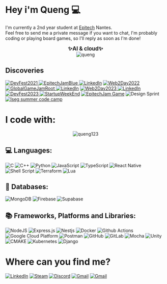 # Hey i'm Queng 💻

I'm currently a 2nd year student at [Epitech](https://www.epitech.eu/) Nantes.   
Feel free to send me a private message if you want to chat, I'm probably coding or playing board games, so I'll reply as soon as I'm done!
<div align="center">
 <b><big>✨AI & cloud✨</big></b>
</div>

<div align="center">
    <img src="https://spotify-github-profile.vercel.app/api/view?uid=quentin.brejoin&cover_image=true&theme=default&background_color=000000&interchange=false" alt="queng" />
</div>

## Discoveries
<a href="https://devfest2021.gdgnantes.com/fr/" target="_blank"><img alt="DevFest2021" src="https://img.shields.io/badge/DevFest_~_2021-FFD800?&style=for-the-badge&logoColor=white" />
<a href="https://github.com/Queng123/Jam" target="_blank"><img alt="EpitechJamBlue" src="https://img.shields.io/badge/EpitechJam_Blue_~_2022-0000FF?&style=for-the-badge&logoColor=white" />
<a href="https://www.linkedin.com/posts/onepoint_nantes-epitechtoulouse-hackathon-activity-6925717072467402752-qJUr/?trk=public_profile_like_view&originalSubdomain=fr" target="_blank"><img alt="LinkedIn" src="https://img.shields.io/badge/One_Point_~_2022-00C5FF.svg?&style=for-the-badge" /></a>
<a href="https://web2day.co/" target="_blank"><img alt="Web2Day2022" src="https://img.shields.io/badge/Web2Day_~_2022-FEA0F0?&style=for-the-badge&logoColor=white" />
<a href="https://github.com/Queng123/GGJ" target="_blank"><img alt="GlobalGameJamRoot" src="https://img.shields.io/badge/GlobalGameJam_Root_~_2023-8B4513?&style=for-the-badge&logoColor=white" />
<a href="https://www.epitech.eu/fr/actualites-evenements/project-week-les-etudiants-depitech-de-liseg-et-de-artsup-travaillent-main-dans-la-main-pour-jcdecaux/" target="_blank"><img alt="LinkedIn" src="https://img.shields.io/badge/Project_Week_~_2023-F700FF.svg?&style=for-the-badge" /></a>
<a href="https://web2day.co/" target="_blank"><img alt="Web2Day2023" src="https://img.shields.io/badge/Web2Day_~_2023-FEEAA0?&style=for-the-badge&logoColor=white" />
<a href="https://www.radiofrance.com/presse/radio-france-invite-les-etudiants-depitech-imaginer-la-radio-de-demain" target="_blank"><img alt="LinkedIn" src="https://img.shields.io/badge/Radio_France_~_2023-002BFF.svg?&style=for-the-badge" /></a>
<a href="https://devfest2023.gdgnantes.com/" target="_blank"><img alt="DevFest2023" src="https://img.shields.io/badge/DevFest_~_2023-FF7800?&style=for-the-badge&logoColor=white" />
<a href="https://startupweekendnantes.fr/" target="_blank"><img alt="StartupWeekEnd" src="https://img.shields.io/badge/❤️Startup_Week_End❤️_~_2023-00C5FF.svg?&style=for-the-badge" /></a>
<a href="https://github.com/Queng123/FruizTo/" target="_blank"><img alt="EpitechJam Game" src="https://img.shields.io/badge/EpitechJam_Game_~_2023-F7AA23.svg?&style=for-the-badge" /></a>
<a target="_blank"><img alt="Design Sprint" src="https://img.shields.io/badge/Design_sprint_~_2024-grey.svg?&style=for-the-badge" /></a>
<a href="https://www.iseg.fr/summer-code-camp-initiation-epitech/" target="_blank"><img alt="Iseg summer code camp" src="https://img.shields.io/badge/ISEG_SUMMER_CODE_CAMP_~_2024-7bdcb5.svg?&style=for-the-badge" /></a>

# I code with:
<div align="center">
<img src="https://github-readme-streak-stats.herokuapp.com/?user=queng123&hide_border=true&background=000000&currStreakNum=C3D1D9&theme=github-dark-blue" alt="queng123" />
</div>

## 💻 Languages:
![C](https://img.shields.io/badge/C-00599C?style=for-the-badge&logo=c&logoColor=white)
![C++](https://img.shields.io/badge/c++-%2300599C.svg?style=for-the-badge&logo=c%2B%2B&logoColor=white)
![Python](https://img.shields.io/badge/python-3670A0?style=for-the-badge&logo=python&logoColor=ffdd54)
![JavaScript](https://img.shields.io/badge/javascript-%23323330.svg?style=for-the-badge&logo=javascript&logoColor=%23F7DF1E)
![TypeScript](https://img.shields.io/badge/-TypeScript-007ACC?style=for-the-badge&logo=typescript&logoColor=white)
![React Native](https://img.shields.io/badge/-React_Native-ffffff?style=for-the-badge&logo=react&logoColor=blue)
![Shell Script](https://img.shields.io/badge/shell_script-%23121011.svg?style=for-the-badge&logo=gnu-bash&logoColor=white)
![Terraform](https://img.shields.io/badge/Terraform-7B42BC?style=for-the-badge&logo=terraform&logoColor=white)
![Lua](https://img.shields.io/badge/lua-%232C2D72.svg?style=for-the-badge&logo=lua&logoColor=white)

## 📁 Databases:
![MongoDB](https://img.shields.io/badge/-MongoDB-13aa52?style=for-the-badge&logo=mongodb&logoColor=white)
![Firebase](https://img.shields.io/badge/firebase-%23039BE5.svg?style=for-the-badge&logo=firebase)
![Supabase](https://img.shields.io/badge/Supabase-000000.svg?style=for-the-badge&logo=Supabase)

## 📚 Frameworks, Platforms and Libraries:
![NodeJS](https://img.shields.io/badge/node.js-6DA55F?style=for-the-badge&logo=node.js&logoColor=white)
![Express.js](https://img.shields.io/badge/express.js-%23404d59.svg?style=for-the-badge&logo=express&logoColor=%2361DAFB)
![Nestjs](https://img.shields.io/badge/nestjs-E0234E.svg?style=for-the-badge&logo=nestjs&logoColor=white)
![Docker](https://img.shields.io/badge/-Docker-46a2f1?style=for-the-badge&logo=docker&logoColor=white)
![Github Actions](https://img.shields.io/badge/-Github_Actions-2088FF?style=for-the-badge&logo=github-actions&logoColor=white)
![Google Cloud Platform](https://img.shields.io/badge/-Google_Cloud_Platform-1a73e8?style=for-the-badge&logo=google-cloud&logoColor=white)
![Postman](https://img.shields.io/badge/Postman-FF6C37?style=for-the-badge&logo=postman&logoColor=white)
![GitHub](https://img.shields.io/badge/GitHub-%23121011?style=for-the-badge&logo=github&logoColor=white)
![GitLab](https://img.shields.io/badge/GitLab-e2432a?style=for-the-badge&logo=gitlab&logoColor=white)
![Mocha](https://img.shields.io/badge/Mocha-8D6748?style=for-the-badge&logo=mocha&logoColor=white)
![Unity](https://img.shields.io/badge/Unity-%23121011?style=for-the-badge&logo=unity&logoColor=white)
![CMAKE](https://img.shields.io/badge/CMake-064F8C?style=for-the-badge&logo=cmake&logoColor=white)
![Kubernetes](https://img.shields.io/badge/-Kubernetes-326CE5?style=for-the-badge&logo=Kubernetes&logoColor=white)
![Django](https://img.shields.io/badge/Django-092E20?style=for-the-badge&logo=Django&logoColor=white)

# Where can you find me?
<a href="https://www.linkedin.com/in/quentin-brejoin" target="_blank"><img alt="LinkedIn" src="https://img.shields.io/badge/quentin_brejoin-%230077B5.svg?&style=for-the-badge&logo=linkedin&logoColor=white" /></a>
<a href="https://steamcommunity.com/id/quengg/" target="_blank"><img alt="Steam" src="https://img.shields.io/badge/quengg-%23121011?style=for-the-badge&logo=steam&logoColor=white" /></a>
<a href="https://discord.com/" target="_blank"><img alt="Discord" src="https://img.shields.io/badge/queng-7289da?style=for-the-badge&logo=discord&logoColor=white" /></a>
<a href="mailto:quentin.brejoin.pro@gmail.com" target="_blank"><img alt="Gmail" src="https://img.shields.io/badge/quentin.brejoin.pro@gmail.com-ffffff.svg?&style=for-the-badge&logo=gmail&logoColor=c71610" /></a>
<a href="https://www.queng.tech/" target="_blank"><img alt="Gmail" src="https://img.shields.io/badge/queng.tech-ffffff.svg?&style=for-the-badge&logo=googleearth&logoColor=#4285F4" /></a>
